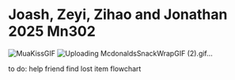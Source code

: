 # Joash, Zeyi, Zihao and Jonathan 2025 Mn302
![MuaKissGIF](https://github.com/user-attachments/assets/dcaa7cc6-0b04-46b8-b5b6-d8c2da52a3eb) ![Uploading McdonaldsSnackWrapGIF (2).gif…]()

to do: help friend find lost item flowchart
